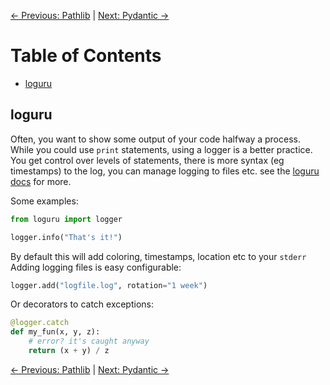 [← Previous: Pathlib](pathlib.md) | [Next: Pydantic →](pydantic.md)

# Table of Contents

- [loguru](#loguru)

## loguru

Often, you want to show some output of your code halfway a process.
While you could use `print` statements, using a logger is a better practice.
You get control over levels of statements, there is more syntax (eg timestamps) to the
log, you can manage logging to files etc.
see the [loguru docs](https://github.com/Delgan/loguru) for more.

Some examples:

```python
from loguru import logger

logger.info("That's it!")
```

By default this will add coloring, timestamps, location etc to your `stderr`
Adding logging files is easy configurable:

```python
logger.add("logfile.log", rotation="1 week")
```

Or decorators to catch exceptions:

```python
@logger.catch
def my_fun(x, y, z):
    # error? it's caught anyway
    return (x + y) / z
```

[← Previous: Pathlib](pathlib.md) | [Next: Pydantic →](pydantic.md)

